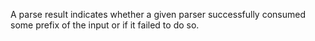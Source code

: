 A parse result indicates whether a given parser successfully consumed some prefix of the input or if it failed to do so.